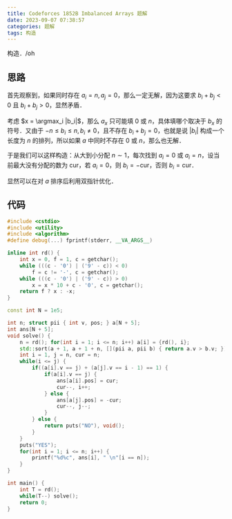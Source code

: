 ```yaml
---
title: Codeforces 1852B Imbalanced Arrays 题解
date: 2023-09-07 07:38:57
categories: 题解
tags: 构造
---
```


构造．/oh

<!-- more -->

## 思路

首先观察到，如果同时存在 $a_i = n, a_j = 0$，那么一定无解，因为这要求 $b_i + b_j < 0$ 且 $b_i + b_j > 0$，显然矛盾．

考虑 $x = \argmax_i |b_i|$，那么 $a_x$ 只可能填 $0$ 或 $n$，具体填哪个取决于 $b_x$ 的符号．又由于 $-n \le b_i \le n, b_i \not= 0$，且不存在 $b_i + b_j = 0$，也就是说 $|b_i|$ 构成一个长度为 $n$ 的排列，所以如果 $a$ 中同时不存在 $0$ 或 $n$，那么也无解．

于是我们可以这样构造：从大到小分配 $n \sim 1$，每次找到 $a_i = 0$ 或 $a_i = n$，设当前最大没有分配的数为 $\mathrm{cur}$，若 $a_i = 0$，则 $b_i = -\mathrm{cur}$，否则 $b_i = \mathrm{cur}$．

显然可以在对 $a$ 排序后利用双指针优化．

## 代码

```cpp
#include <cstdio>
#include <utility>
#include <algorithm>
#define debug(...) fprintf(stderr, __VA_ARGS__)

inline int rd() {
	int x = 0, f = 1, c = getchar();
	while (((c - '0') | ('9' - c)) < 0)
		f = c != '-', c = getchar();
	while (((c - '0') | ('9' - c)) > 0)
		x = x * 10 + c - '0', c = getchar();
	return f ? x : -x;
}

const int N = 1e5;

int n; struct pii { int v, pos; } a[N + 5];
int ans[N + 5];
void solve() {
	n = rd(); for(int i = 1; i <= n; i++) a[i] = {rd(), i};
	std::sort(a + 1, a + 1 + n, [](pii a, pii b) { return a.v > b.v; });
	int i = 1, j = n, cur = n;
	while(i <= j) {
		if((a[i].v == j) + (a[j].v == i - 1) == 1) {
			if(a[i].v == j) {
				ans[a[i].pos] = cur;
				cur--, i++;
			} else {
				ans[a[j].pos] = -cur;
				cur--, j--;
			}
		} else {
			return puts("NO"), void();
		}
	}
	puts("YES");
	for(int i = 1; i <= n; i++) {
		printf("%d%c", ans[i], " \n"[i == n]);
	}
}

int main() {
	int T = rd();
	while(T--) solve();
	return 0;
}
```
